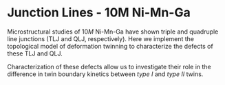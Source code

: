 # Junction Lines - 10M Ni-Mn-Ga

Microstructural studies of $10M$ Ni-Mn-Ga have shown triple and quadruple line junctions (TLJ and QLJ, respectively). Here we implement the topological model of deformation twinning to characterize the defects of these TLJ and QLJ.

Characterization of these defects allow us to investigate their role in the difference in twin boundary kinetics between *type I* and *type II* twins.
